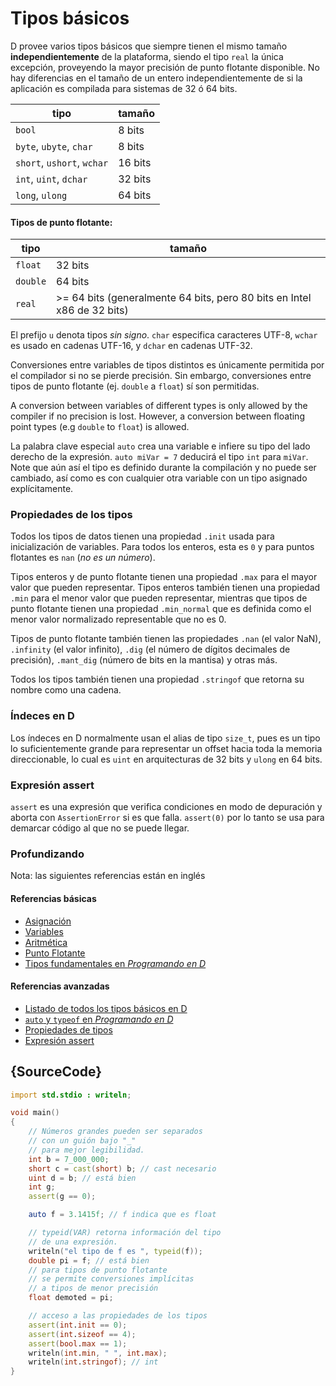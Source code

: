 # Tipos básicos

D provee varios tipos básicos que siempre tienen el mismo
tamaño **independientemente** de la plataforma, siendo el
tipo `real` la única excepción, proveyendo la mayor precisión
de punto flotante disponible. No hay diferencias en el tamaño
de un entero independientemente de si la aplicación es
compilada para sistemas de 32 ó 64 bits.

| tipo                          | tamaño
|-------------------------------|------------
|`bool`                         | 8 bits
|`byte`, `ubyte`, `char`        | 8 bits
|`short`, `ushort`, `wchar`     | 16 bits
|`int`, `uint`, `dchar`         | 32 bits
|`long`, `ulong`                | 64 bits

#### Tipos de punto flotante:

| tipo    | tamaño
|---------|--------------------------------------------------
|`float`  | 32 bits
|`double` | 64 bits
|`real`   | >= 64 bits (generalmente 64 bits, pero 80 bits en Intel x86 de 32 bits)

El prefijo `u` denota tipos *sin signo*. `char` especifica
caracteres UTF-8, `wchar` es usado en cadenas UTF-16, y `dchar`
en cadenas UTF-32.

Conversiones entre variables de tipos distintos es únicamente
permitida por el compilador si no se pierde precisión. Sin
embargo, conversiones entre tipos de punto flotante (ej.
`double` a `float`) sí son permitidas.

A conversion between variables of different types is only
allowed by the compiler if no precision is lost. However,
a conversion between floating point types
(e.g `double` to `float`) is allowed.

La palabra clave especial `auto` crea una variable e infiere
su tipo del lado derecho de la expresión. `auto miVar = 7`
deducirá el tipo `int` para `miVar`. Note que aún así el
tipo es definido durante la compilación y no puede ser
cambiado, así como es con cualquier otra variable con un
tipo asignado explícitamente.

### Propiedades de los tipos

Todos los tipos de datos tienen una propiedad `.init` usada para
inicialización de variables. Para todos los enteros, esta es `0`
y para puntos flotantes es `nan` (*no es un número*).

Tipos enteros y de punto flotante tienen una propiedad `.max`
para el mayor valor que pueden representar. Tipos enteros también
tienen una propiedad `.min` para el menor valor que pueden
representar, mientras que tipos de punto flotante tienen una
propiedad `.min_normal` que es definida como el menor valor
normalizado representable que no es 0.

Tipos de punto flotante también tienen las propiedades `.nan`
(el valor NaN), `.infinity` (el valor infinito), `.dig` (el
número de dígitos decimales de precisión), `.mant_dig`
(número de bits en la mantisa) y otras más.

Todos los tipos también tienen una propiedad `.stringof`
que retorna su nombre como una cadena.

### Índeces en D

Los índeces en D normalmente usan el alias de tipo `size_t`,
pues es un tipo lo suficientemente grande para representar
un offset hacia toda la memoria direccionable, lo cual es
`uint` en arquitecturas de 32 bits y `ulong` en 64 bits.

### Expresión assert

`assert` es una expresión que verifica condiciones en modo
de depuración y aborta con `AssertionError` si es que
falla. `assert(0)` por lo tanto se usa para demarcar
código al que no se puede llegar.

### Profundizando

Nota: las siguientes referencias están en inglés

#### Referencias básicas

- [Asignación](http://ddili.org/ders/d.en/assignment.html)
- [Variables](http://ddili.org/ders/d.en/variables.html)
- [Aritmética](http://ddili.org/ders/d.en/arithmetic.html)
- [Punto Flotante](http://ddili.org/ders/d.en/floating_point.html)
- [Tipos fundamentales en _Programando en D_](http://ddili.org/ders/d.en/types.html)

#### Referencias avanzadas

- [Listado de todos los tipos básicos en D](https://dlang.org/spec/type.html)
- [`auto` y `typeof` en _Programando en D_](http://ddili.org/ders/d.en/auto_and_typeof.html)
- [Propiedades de tipos](https://dlang.org/spec/property.html)
- [Expresión assert](https://dlang.org/spec/expression.html#AssertExpression)

## {SourceCode}

```d
import std.stdio : writeln;

void main()
{
    // Números grandes pueden ser separados
    // con un guión bajo "_"
    // para mejor legibilidad.
    int b = 7_000_000;
    short c = cast(short) b; // cast necesario
    uint d = b; // está bien
    int g;
    assert(g == 0);

    auto f = 3.1415f; // f indica que es float

    // typeid(VAR) retorna información del tipo
    // de una expresión.
    writeln("el tipo de f es ", typeid(f));
    double pi = f; // está bien
    // para tipos de punto flotante
    // se permite conversiones implícitas
    // a tipos de menor precisión
    float demoted = pi;

    // acceso a las propiedades de los tipos
    assert(int.init == 0);
    assert(int.sizeof == 4);
    assert(bool.max == 1);
    writeln(int.min, " ", int.max);
    writeln(int.stringof); // int
}
```
